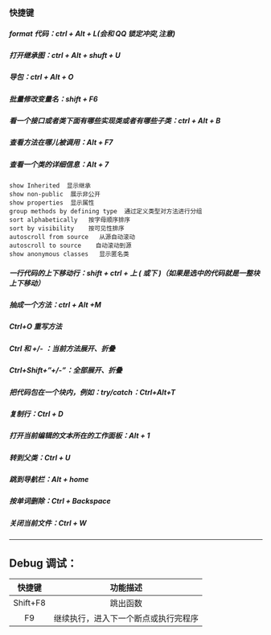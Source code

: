 ### 快捷键
##### format 代码：ctrl + Alt + L(会和 QQ 锁定冲突,注意)
##### 打开继承图：ctrl + Alt + shuft + U
##### 导包：ctrl + Alt + O
##### 批量修改变量名：shift + F6
##### 看一个接口或者类下面有哪些实现类或者有哪些子类：ctrl + Alt + B
##### 查看方法在哪儿被调用：Alt + F7
##### 查看一个类的详细信息：Alt + 7
```
show Inherited  显示继承
show non-public  展示非公开
show properties  显示属性
group methods by defining type  通过定义类型对方法进行分组
sort alphabetically   按字母顺序排序
sort by visibility    按可见性排序
autoscroll from source   从源自动滚动
autoscroll to source    自动滚动到源
show anonymous classes   显示匿名类
```
##### 一行代码的上下移动行：shift + ctrl + 上 ( 或下 )（如果是选中的代码就是一整块上下移动）
##### 抽成一个方法：ctrl + Alt +M
##### Ctrl+O 重写方法
##### Ctrl 和 +/-  ：当前方法展开、折叠
##### Ctrl+Shift+”+/-”：全部展开、折叠
##### 把代码包在一个块内，例如：try/catch：Ctrl+Alt+T
##### 复制行：Ctrl + D
##### 打开当前编辑的文本所在的工作面板：Alt + 1
##### 转到父类：Ctrl + U
##### 跳到导航栏：Alt + home
##### 按单词删除：Ctrl + Backspace
##### 关闭当前文件：Ctrl + W
---
## Debug 调试：
| 快捷键 | 功能描述 |
| :------:| :------: |
| Shift+F8 | 跳出函数 |
| F9 | 继续执行，进入下一个断点或执行完程序 |
